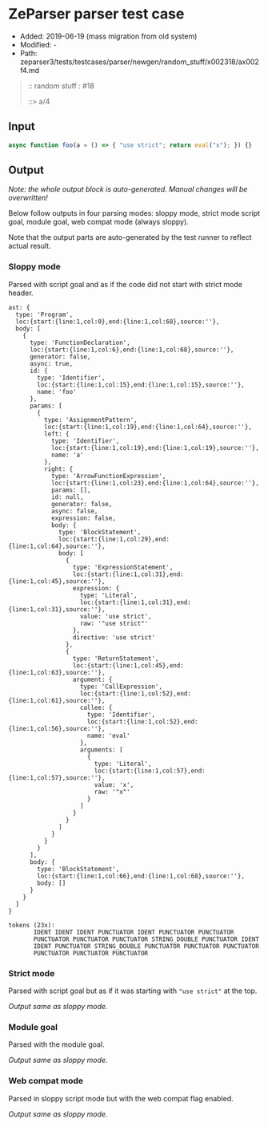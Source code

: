 # ZeParser parser test case

- Added: 2019-06-19 (mass migration from old system)
- Modified: -
- Path: zeparser3/tests/testcases/parser/newgen/random_stuff/x002318/ax002f4.md

> :: random stuff : #18
>
> ::> a/4

## Input

`````js
async function foo(a = () => { "use strict"; return eval("x"); }) {}
`````

## Output

_Note: the whole output block is auto-generated. Manual changes will be overwritten!_

Below follow outputs in four parsing modes: sloppy mode, strict mode script goal, module goal, web compat mode (always sloppy).

Note that the output parts are auto-generated by the test runner to reflect actual result.

### Sloppy mode

Parsed with script goal and as if the code did not start with strict mode header.

`````
ast: {
  type: 'Program',
  loc:{start:{line:1,col:0},end:{line:1,col:68},source:''},
  body: [
    {
      type: 'FunctionDeclaration',
      loc:{start:{line:1,col:6},end:{line:1,col:68},source:''},
      generator: false,
      async: true,
      id: {
        type: 'Identifier',
        loc:{start:{line:1,col:15},end:{line:1,col:15},source:''},
        name: 'foo'
      },
      params: [
        {
          type: 'AssignmentPattern',
          loc:{start:{line:1,col:19},end:{line:1,col:64},source:''},
          left: {
            type: 'Identifier',
            loc:{start:{line:1,col:19},end:{line:1,col:19},source:''},
            name: 'a'
          },
          right: {
            type: 'ArrowFunctionExpression',
            loc:{start:{line:1,col:23},end:{line:1,col:64},source:''},
            params: [],
            id: null,
            generator: false,
            async: false,
            expression: false,
            body: {
              type: 'BlockStatement',
              loc:{start:{line:1,col:29},end:{line:1,col:64},source:''},
              body: [
                {
                  type: 'ExpressionStatement',
                  loc:{start:{line:1,col:31},end:{line:1,col:45},source:''},
                  expression: {
                    type: 'Literal',
                    loc:{start:{line:1,col:31},end:{line:1,col:31},source:''},
                    value: 'use strict',
                    raw: '"use strict"'
                  },
                  directive: 'use strict'
                },
                {
                  type: 'ReturnStatement',
                  loc:{start:{line:1,col:45},end:{line:1,col:63},source:''},
                  argument: {
                    type: 'CallExpression',
                    loc:{start:{line:1,col:52},end:{line:1,col:61},source:''},
                    callee: {
                      type: 'Identifier',
                      loc:{start:{line:1,col:52},end:{line:1,col:56},source:''},
                      name: 'eval'
                    },
                    arguments: [
                      {
                        type: 'Literal',
                        loc:{start:{line:1,col:57},end:{line:1,col:57},source:''},
                        value: 'x',
                        raw: '"x"'
                      }
                    ]
                  }
                }
              ]
            }
          }
        }
      ],
      body: {
        type: 'BlockStatement',
        loc:{start:{line:1,col:66},end:{line:1,col:68},source:''},
        body: []
      }
    }
  ]
}

tokens (23x):
       IDENT IDENT IDENT PUNCTUATOR IDENT PUNCTUATOR PUNCTUATOR
       PUNCTUATOR PUNCTUATOR PUNCTUATOR STRING_DOUBLE PUNCTUATOR IDENT
       IDENT PUNCTUATOR STRING_DOUBLE PUNCTUATOR PUNCTUATOR PUNCTUATOR
       PUNCTUATOR PUNCTUATOR PUNCTUATOR
`````

### Strict mode

Parsed with script goal but as if it was starting with `"use strict"` at the top.

_Output same as sloppy mode._

### Module goal

Parsed with the module goal.

_Output same as sloppy mode._

### Web compat mode

Parsed in sloppy script mode but with the web compat flag enabled.

_Output same as sloppy mode._

